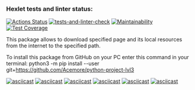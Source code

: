 ### Hexlet tests and linter status:
[![Actions Status](https://github.com/Acemore/python-project-lvl3/workflows/hexlet-check/badge.svg)](https://github.com/Acemore/python-project-lvl3/actions)
[![tests-and-linter-check](https://github.com/Acemore/python-project-lvl3/actions/workflows/tests-and-linter-check.yml/badge.svg)](https://github.com/Acemore/python-project-lvl3/actions/workflows/tests-and-linter-check.yml)
[![Maintainability](https://api.codeclimate.com/v1/badges/3d68d1669e0f6bca0b2f/maintainability)](https://codeclimate.com/github/Acemore/python-project-lvl3/maintainability)
[![Test Coverage](https://api.codeclimate.com/v1/badges/3d68d1669e0f6bca0b2f/test_coverage)](https://codeclimate.com/github/Acemore/python-project-lvl3/test_coverage)

This package allows to download specified page and its local resources from the internet to the specified path.

To install this package from GitHub on your PC enter this command in your terminal:
python3 -m pip install --user git+https://github.com/Acemore/python-project-lvl3

[![asciicast](https://asciinema.org/a/Vuq3Ub0ouPKB2pmVY0yf8T3Q3.svg)](https://asciinema.org/a/Vuq3Ub0ouPKB2pmVY0yf8T3Q3)
[![asciicast](https://asciinema.org/a/cmYz6s9HIOkkZdVqfnBaQKTs8.svg)](https://asciinema.org/a/cmYz6s9HIOkkZdVqfnBaQKTs8)
[![asciicast](https://asciinema.org/a/7qvqHzbY1Kq3OCT78tOWXh5Xo.svg)](https://asciinema.org/a/7qvqHzbY1Kq3OCT78tOWXh5Xo)
[![asciicast](https://asciinema.org/a/qwyy3zNQ2fTh40GRW1x9wi1Uc.svg)](https://asciinema.org/a/qwyy3zNQ2fTh40GRW1x9wi1Uc)
[![asciicast](https://asciinema.org/a/31CPIMYj19GduACNaugDAqHhO.svg)](https://asciinema.org/a/31CPIMYj19GduACNaugDAqHhO)
[![asciicast](https://asciinema.org/a/dJJmvQ0BPMww0NUFF97AI2kZD.svg)](https://asciinema.org/a/dJJmvQ0BPMww0NUFF97AI2kZD)
